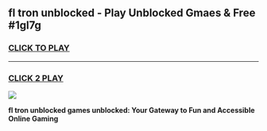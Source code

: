 
## fl tron unblocked - Play Unblocked Gmaes & Free #1gl7g
<h3>
<a href="https://news.freeplayer.one?title=fl_tron_unblocked&ref=24F">CLICK TO PLAY</a></h3>
<hr>

<h3>
<a href="https://news.freeplayer.one?title=fl_tron_unblocked&ref=24F">CLICK 2 PLAY</a>
  
</h3>

<a href="https://news.freeplayer.one?title=fl_tron_unblocked&ref=24F/"><img src="https://clearcache.store/games.png"></a>


**fl tron unblocked games unblocked: Your Gateway to Fun and Accessible Online Gaming**
